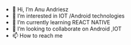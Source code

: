 - 👋 Hi, I’m Anu Andriesz
- 👀 I’m interested in IOT /Android technologies
- 🌱 I’m currently learning REACT NATIVE
- 💞️ I’m looking to collaborate on Android ,IOT
- 📫 How to reach me 

<!---
anuandriesz/anuandriesz is a ✨ special ✨ repository because its `README.md` (this file) appears on your GitHub profile.
You can click the Preview link to take a look at your changes.
--->
